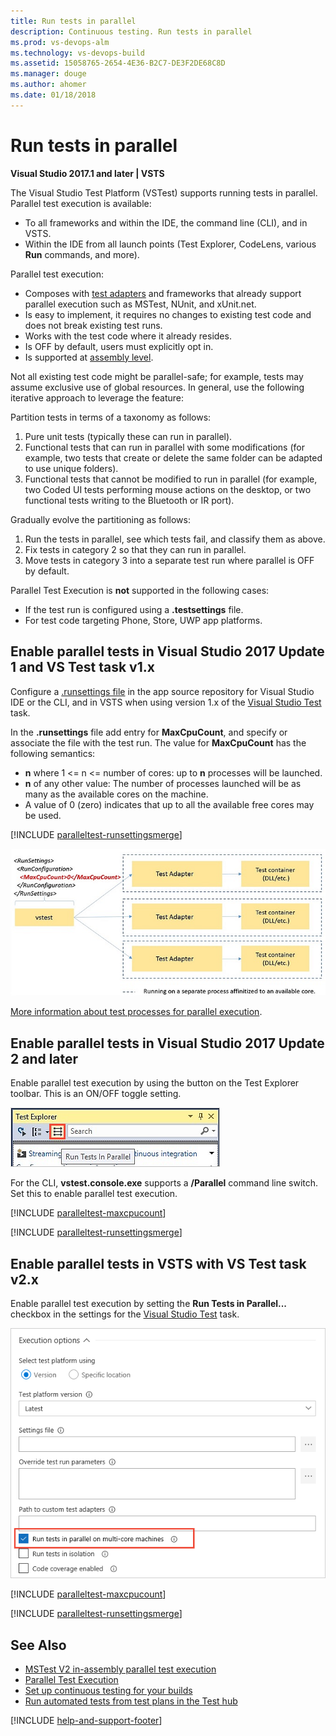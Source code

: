 ```yaml
---
title: Run tests in parallel
description: Continuous testing. Run tests in parallel
ms.prod: vs-devops-alm
ms.technology: vs-devops-build
ms.assetid: 15058765-2654-4E36-B2C7-DE3F2DE68C8D
ms.manager: douge
ms.author: ahomer
ms.date: 01/18/2018
---
```

[//]: # (monikerRange: ">= tfs-2017")

# Run tests in parallel

**Visual Studio 2017.1 and later | VSTS**

The Visual Studio Test Platform (VSTest) supports running tests in parallel.
Parallel test execution is available:

* To all frameworks and within the IDE, the command line (CLI), and in VSTS.
* Within the IDE from all launch points (Test Explorer, CodeLens, various **Run** commands, and more).

Parallel test execution:

* Composes with [test adapters](https://visualstudiogallery.msdn.microsoft.com/site/search?query=%22Test%20Adapter%22&f%5B0%5D.Value=%22Test%20Adapter%22&f%5B0%5D.Type=SearchText&ac=4) and frameworks that already support parallel execution such as MSTest, NUnit, and xUnit.net.
* Is easy to implement, it requires no changes to existing test code and does not break existing test runs.
* Works with the test code where it already resides.
* Is OFF by default, users must explicitly opt in.
* Is supported at [assembly level](https://blogs.msdn.microsoft.com/devops/2018/01/30/mstest-v2-in-assembly-parallel-test-execution/).

Not all existing test code might be parallel-safe; for example, tests may assume exclusive use of global resources.
In general, use the following iterative approach to leverage the feature:

Partition tests in terms of a taxonomy as follows:

1. Pure unit tests (typically these can run in parallel).
1. Functional tests that can run in parallel with some modifications (for example, two tests that create or delete the same folder can be adapted to use unique folders).
1. Functional tests that cannot be modified to run in parallel (for example, two Coded UI tests performing mouse actions on the desktop, or two functional tests writing to the Bluetooth or IR port).

Gradually evolve the partitioning as follows:

1. Run the tests in parallel, see which tests fail, and classify them as above.
1. Fix tests in category 2 so that they can run in parallel.
1. Move tests in category 3 into a separate test run where parallel is OFF by default.

Parallel Test Execution is **not** supported in the following cases:

* If the test run is configured using a **.testsettings** file.
* For test code targeting Phone, Store, UWP app platforms.

## Enable parallel tests in Visual Studio 2017 Update 1 and VS Test task v1.x

Configure a [.runsettings file](https://docs.microsoft.com/en-us/visualstudio/test/configure-unit-tests-by-using-a-dot-runsettings-file)
in the app source repository for Visual Studio IDE or the CLI, and in VSTS when using
version 1.x of the  [Visual Studio Test](https://github.com/Microsoft/vsts-tasks/blob/master/Tasks/VsTest/README.md)
task.

<a name="runsettings"></a>

In the **.runsettings** file add entry for **MaxCpuCount**, and specify or associate the file with the test run.
The value for **MaxCpuCount** has the following semantics:

* **n** where 1 <= n <= number of cores: up to **n** processes will be launched.
* **n** of any other value: The number of processes launched will be as many as the available cores on the machine.
* A value of 0 (zero) indicates that up to all the available free cores may be used.

[!INCLUDE [paralleltest-runsettingsmerge](_shared/paralleltest-runsettingsmerge.md)] 

![Using a runsettings file](_img/run-tests-in-parallel/processparallel.png)

[More information about test processes for parallel execution](https://blogs.msdn.microsoft.com/devops/2016/10/10/parallel-test-execution/).

## Enable parallel tests in Visual Studio 2017 Update 2 and later

Enable parallel test execution by using the button on the Test Explorer toolbar.
This is an ON/OFF toggle setting. 

![Using parallel execution in Visual Studio IDE](_img/run-tests-in-parallel/parallel-testexplorer.png)

For the CLI, **vstest.console.exe** supports a **/Parallel** command line switch. Set this to enable parallel test execution.

[!INCLUDE [paralleltest-maxcpucount](_shared/paralleltest-maxcpucount.md)] 

[!INCLUDE [paralleltest-runsettingsmerge](_shared/paralleltest-runsettingsmerge.md)] 

## Enable parallel tests in VSTS with VS Test task v2.x

Enable parallel test execution by setting the **Run Tests in Parallel...** checkbox
in the settings for the [Visual Studio Test](https://github.com/Microsoft/vsts-tasks/blob/master/Tasks/VsTest/README.md) task.

![Using parallel execution in VSTS](_img/run-tests-in-parallel/parallel-vsts.png)

[!INCLUDE [paralleltest-maxcpucount](_shared/paralleltest-maxcpucount.md)] 

[!INCLUDE [paralleltest-runsettingsmerge](_shared/paralleltest-runsettingsmerge.md)] 

## See Also

* [MSTest V2 in-assembly parallel test execution](https://blogs.msdn.microsoft.com/devops/2018/01/30/mstest-v2-in-assembly-parallel-test-execution/)
* [Parallel Test Execution](https://blogs.msdn.microsoft.com/devops/2016/10/10/parallel-test-execution/)
* [Set up continuous testing for your builds](set-up-continuous-testing-builds.md)
* [Run automated tests from test plans in the Test hub](run-automated-tests-from-test-hub.md)

[!INCLUDE [help-and-support-footer](_shared/help-and-support-footer.md)] 
